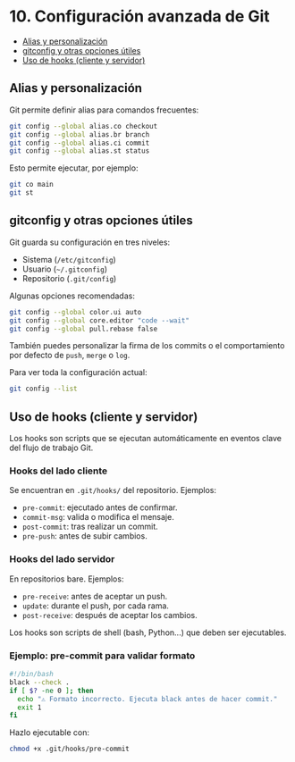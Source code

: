 # 10. Configuración avanzada de Git

- [Alias y personalización](#alias-y-personalización)
- [gitconfig y otras opciones útiles](#gitconfig-y-otras-opciones-útiles)
- [Uso de hooks (cliente y servidor)](#uso-de-hooks-cliente-y-servidor)

## Alias y personalización

Git permite definir alias para comandos frecuentes:

```bash
git config --global alias.co checkout
git config --global alias.br branch
git config --global alias.ci commit
git config --global alias.st status
```

Esto permite ejecutar, por ejemplo:

```bash
git co main
git st
```

## gitconfig y otras opciones útiles

Git guarda su configuración en tres niveles:

- Sistema (`/etc/gitconfig`)
- Usuario (`~/.gitconfig`)
- Repositorio (`.git/config`)

Algunas opciones recomendadas:

```bash
git config --global color.ui auto
git config --global core.editor "code --wait"
git config --global pull.rebase false
```

También puedes personalizar la firma de los commits o el comportamiento por defecto de `push`, `merge` o `log`.

Para ver toda la configuración actual:

```bash
git config --list
```

## Uso de hooks (cliente y servidor)

Los hooks son scripts que se ejecutan automáticamente en eventos clave del flujo de trabajo Git.

### Hooks del lado cliente

Se encuentran en `.git/hooks/` del repositorio. Ejemplos:

- `pre-commit`: ejecutado antes de confirmar.
- `commit-msg`: valida o modifica el mensaje.
- `post-commit`: tras realizar un commit.
- `pre-push`: antes de subir cambios.

### Hooks del lado servidor

En repositorios bare. Ejemplos:

- `pre-receive`: antes de aceptar un push.
- `update`: durante el push, por cada rama.
- `post-receive`: después de aceptar los cambios.

Los hooks son scripts de shell (bash, Python...) que deben ser ejecutables.

### Ejemplo: pre-commit para validar formato

```bash
#!/bin/bash
black --check .
if [ $? -ne 0 ]; then
  echo "⚠️ Formato incorrecto. Ejecuta black antes de hacer commit."
  exit 1
fi
```

Hazlo ejecutable con:

```bash
chmod +x .git/hooks/pre-commit
```
